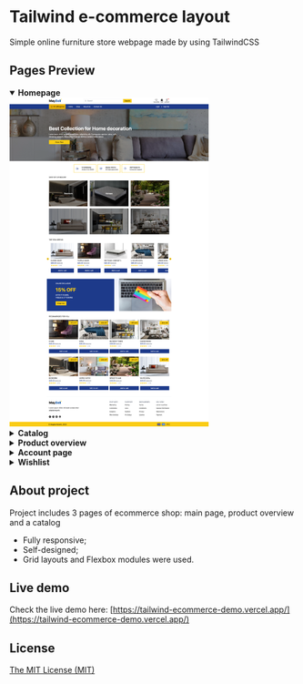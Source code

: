 # Tailwind e-commerce layout

Simple online furniture store webpage made by using TailwindCSS

## Pages Preview

<details open="true"><summary><strong>Homepage</strong></summary>
<img width="350px" src="/src/assets/images/main-page-screenshot.png" alt="Homepage">
</details>

<details><summary><strong>Catalog</strong></summary>
<img width="350px" src="/src/assets/images/catalog-screenshot.png" alt="Catalog">
</details>

<details><summary><strong>Product overview</strong></summary>
<img width="350px" src="/src/assets/images/product-overview-screenshot.png" alt="Product overview">
</details>

<details><summary><strong>Account page</strong></summary>
<img width="350px" src="/src/assets/images/account-page-screenshot.png" alt="Product overview">
</details>

<details><summary><strong>Wishlist</strong></summary>
<img width="350px" src="/src/assets/images/Wishlist-screenshot.png" alt="Product overview">
</details>

## About project

Project includes 3 pages of ecommerce shop: main page, product overview and a catalog

- Fully responsive;
- Self-designed;
- Grid layouts and Flexbox modules were used.

## Live demo
Check the live demo here: [https://tailwind-ecommerce-demo.vercel.app/](https://tailwind-ecommerce-demo.vercel.app/)

## License
[The MIT License (MIT)](https://github.com/bbulakh/tailwind-ecommerce/blob/main/LICENSE)
